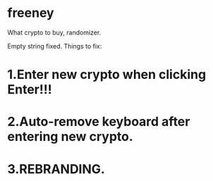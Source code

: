 # freeney
What crypto to buy, randomizer.


Empty string fixed.
Things to fix:
# 1.Enter new crypto when clicking Enter!!! 
# 2.Auto-remove keyboard after entering new crypto.
# 3.REBRANDING.
